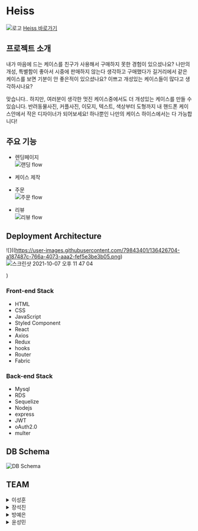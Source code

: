 # Heiss

![로고](https://user-images.githubusercontent.com/68473415/132611328-7638a5ed-2523-4ce1-a03a-dd7d9919c37c.png)
[Heiss 바로가기](https://heiss.shop/)

## 프로젝트 소개
내가 마음에 드는 케이스를 친구가 사용해서 구매하지 못한 경험이 있으셨나요?
나만의 개성, 특별함이 좋아서 시중에 판매하지 않는다 생각하고 구매했다가 길거리에서 같은 케이스를 보면 기분이 안 좋은적이 있으셨나요?
이쁘고 개성있는 케이스들이 많다고 생각하시나요?

맞습니다..
하지만, 여러분이 생각한 멋진 케이스중에서도 더 개성있는 케이스를 만들 수 있습니다.
반려동물사진, 커플사진, 이모지, 텍스트, 색상부터 도형까지 내 핸드폰 케이스안에서 작은 디자이너가 되어보세요!
하나뿐인 나만의 케이스 하이스에서는 다 가능합니다!

## 주요 기능

- 렌딩페이지  
    ![랜딩 flow](https://user-images.githubusercontent.com/68473415/136419297-3ceb23ba-38f1-49b2-b147-2b96cba12bf9.gif)

- 케이스 제작


- 주문  
    ![주문 flow](https://user-images.githubusercontent.com/68473415/136419510-e8f20150-6ca0-47e4-b191-6ad93ffaf7cc.gif)

- 리뷰  
    ![리뷰 flow](https://user-images.githubusercontent.com/68473415/136419564-fe1a09f3-bcc2-43fd-aa90-0ce205b2a0a0.gif)


## Deployment Architecture
![]((https://user-images.githubusercontent.com/79843401/136426704-a187487c-766a-4073-aaa2-fef5e3be3b05.png)![스크린샷 2021-10-07 오후 11 47 04](https://user-images.githubusercontent.com/79843401/136426715-3d16de9c-a58f-451c-96e2-67707f5f6d13.png)

)

### Front-end Stack
- HTML
- CSS
- JavaScript
- Styled Component
- React
- Axios
- Redux
- hooks
- Router
- Fabric

### Back-end Stack
- Mysql
- RDS
- Sequelize
- Nodejs
- express
- JWT
- oAuth2.0
- multer

## DB Schema
![DB Schema](https://cdn.discordapp.com/attachments/884333098534334486/894843541799440435/unknown.png)

## TEAM 

<details>
<summary>이성훈</summary>
<div markdown="1">       

* position : Front-End
* contribution 
</div>
</details>

<details>
<summary>장석진</summary>
<div markdown="1">       

* position : Front-End
* contribution 
</div>
</details>

<details>
<summary>방예은</summary>
<div markdown="1">       

* position : Back-End
* contribution 
</div>
</details>

<details>
<summary>윤성민</summary>
<div markdown="1">   
    
* position : Back-End
* contribution 

</div>
</details>
